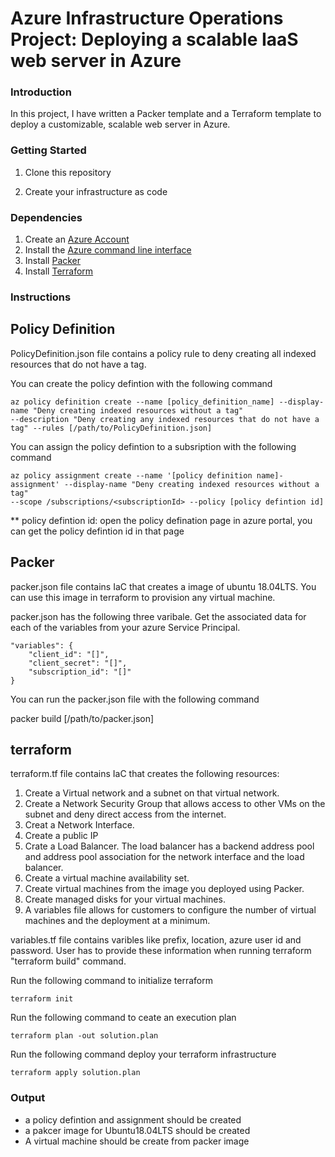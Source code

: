 # Azure Infrastructure Operations Project: Deploying a scalable IaaS web server in Azure

### Introduction
In this project, I have written a Packer template and a Terraform template to deploy a customizable, scalable web server in Azure.

### Getting Started
1. Clone this repository

2. Create your infrastructure as code


### Dependencies
1. Create an [Azure Account](https://portal.azure.com) 
2. Install the [Azure command line interface](https://docs.microsoft.com/en-us/cli/azure/install-azure-cli?view=azure-cli-latest)
3. Install [Packer](https://www.packer.io/downloads)
4. Install [Terraform](https://www.terraform.io/downloads.html)

### Instructions
Policy Definition 
--------------------
PolicyDefinition.json file contains a policy rule to deny creating all indexed resources that do not have a tag. 

You can create the policy defintion with the following command

```
az policy definition create --name [policy_definition_name] --display-name "Deny creating indexed resources without a tag" 
--description "Deny creating any indexed resources that do not have a tag" --rules [/path/to/PolicyDefinition.json]
``` 

You can assign the policy defintion to a subsription with the following command

```
az policy assignment create --name '[policy definition name]-assignment' --display-name "Deny creating indexed resources without a tag" 
--scope /subscriptions/<subscriptionId> --policy [policy defintion id]
```
** policy defintion id: open the policy defination page in azure portal, you can get the policy defintion id in that page


Packer
---------------------------
packer.json file contains IaC that creates a image of ubuntu 18.04LTS. You can use this image in terraform to provision any virtual machine.

packer.json has the following three varibale. Get the associated data for each of the variables from your azure Service Principal. 

```
"variables": {
	"client_id": "[]",
	"client_secret": "[]",
	"subscription_id": "[]"
} 
```

You can run the packer.json file with the following command

packer build [/path/to/packer.json]

terraform
--------------
terraform.tf file contains IaC that creates the following resources:
1. Create a Virtual network and a subnet on that virtual network.
2. Create a Network Security Group that allows access to other VMs on the subnet and deny direct access from the internet.
3. Creat a Network Interface.
4. Create a public IP
5. Crate a Load Balancer. The load balancer has a backend address pool and address pool association for the network interface and the load balancer.
6. Create a virtual machine availability set.
7. Create virtual machines from the image you deployed using Packer.
8. Create managed disks for your virtual machines.
9.  A variables file allows for customers to configure the number of virtual machines and the deployment at a minimum.

variables.tf file contains varibles like prefix, location, azure user id and password. User has to provide these information
when running terraform "terraform build" command.

Run the following command to initialize terraform

```
terraform init
```

Run the following command to ceate an execution plan

```
terraform plan -out solution.plan
```

Run the following command deploy your terraform infrastructure

```
terraform apply solution.plan
```

### Output
- a policy defintion and assignment should be created
- a pakcer image for Ubuntu18.04LTS should be created
- A virtual machine should be create from packer image

